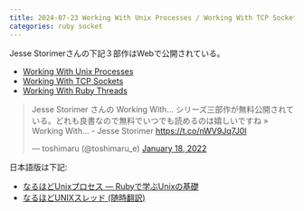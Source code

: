 ```yaml
---
title: 2024-07-23 Working With Unix Processes / Working With TCP Sockets / Working With Ruby Threads
categories: ruby socket
---
```


Jesse Storimerさんの下記３部作はWebで公開されている。

- [Working With Unix Processes](https://workingwithruby.com/wwup/intro)
- [Working With TCP Sockets](https://workingwithruby.com/wwtcps/intro)
- [Working With Ruby Threads](https://workingwithruby.com/wwrt/intro)

<blockquote class="twitter-tweet"><p lang="ja" dir="ltr">Jesse Storimer さんの Working With... シリーズ三部作が無料公開されている。どれも良書なので無料でいつでも読めるのは嬉しいですね » Working With... - Jesse Storimer <a href="https://t.co/nWV9Jq7J0I">https://t.co/nWV9Jq7J0I</a></p>&mdash; toshimaru (@toshimaru_e) <a href="https://twitter.com/toshimaru_e/status/1483255149191901187?ref_src=twsrc%5Etfw">January 18, 2022</a></blockquote>
<script async src="https://platform.twitter.com/widgets.js" charset="utf-8"></script>

日本語版は下記:

- [なるほどUnixプロセス ― Rubyで学ぶUnixの基礎](https://tatsu-zine.com/books/naruhounix)
- [なるほどUNIXスレッド (随時翻訳)](https://zenn.dev/dotdotdot/books/534673f0361e57)
